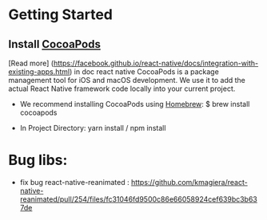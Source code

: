 # Getting Started
## Install [CocoaPods ](https://cocoapods.org/)
[Read more] (https://facebook.github.io/react-native/docs/integration-with-existing-apps.html) in doc react native 
CocoaPods is a package management tool for iOS and macOS development. We use it to add the actual React Native framework code locally into your current project.
* We recommend installing CocoaPods using [Homebrew](https://brew.sh/):
  $ brew install cocoapods

* In Project Directory:
  yarn install / npm install 
    

# Bug libs:
* fix bug react-native-reanimated : https://github.com/kmagiera/react-native-reanimated/pull/254/files/fc31046fd9500c86e66058924cef639bc3b637de
